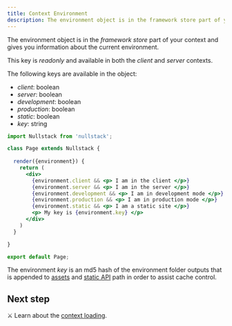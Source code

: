 ```yaml
---
title: Context Environment
description: The environment object is in the framework store part of your context and gives you information about the current environment
---
```


The environment object is in the *framework store* part of your context and gives you information about the current environment.

This key is *readonly* and available in both the *client* and *server* contexts.

The following keys are available in the object:

- *client*: boolean
- *server*: boolean
- *development*: boolean
- *production*: boolean
- *static*: boolean
- *key*: string

```jsx
import Nullstack from 'nullstack';

class Page extends Nullstack {
 
  render({environment}) {
    return (
      <div> 
        {environment.client && <p> I am in the client </p>}
        {environment.server && <p> I am in the server </p>}
        {environment.development && <p> I am in development mode </p>}
        {environment.production && <p> I am in production mode </p>}
        {environment.static && <p> I am a static site </p>}
        <p> My key is {environment.key} </p>
      </div>
    )
  }

}

export default Page;
```

The environment *key* is an md5 hash of the environment folder outputs that is appended to [assets](/styles) and [static API](/static-site-generation) path in order to assist cache control.

## Next step

⚔ Learn about the [context loading](/context-loading).